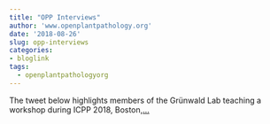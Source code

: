 ```yaml
---
title: "OPP Interviews"
author: 'www.openplantpathology.org'
date: '2018-08-26'
slug: opp-interviews
categories:
- bloglink
tags:
  - openplantpathologyorg
---
```


The tweet below highlights members of the Grünwald Lab teaching a workshop during ICPP 2018, Boston,[... <i class="fas fa-external-link-alt"></i>](https://openplantpathology.org/post/2018-08-26-interview-grunwald/)

